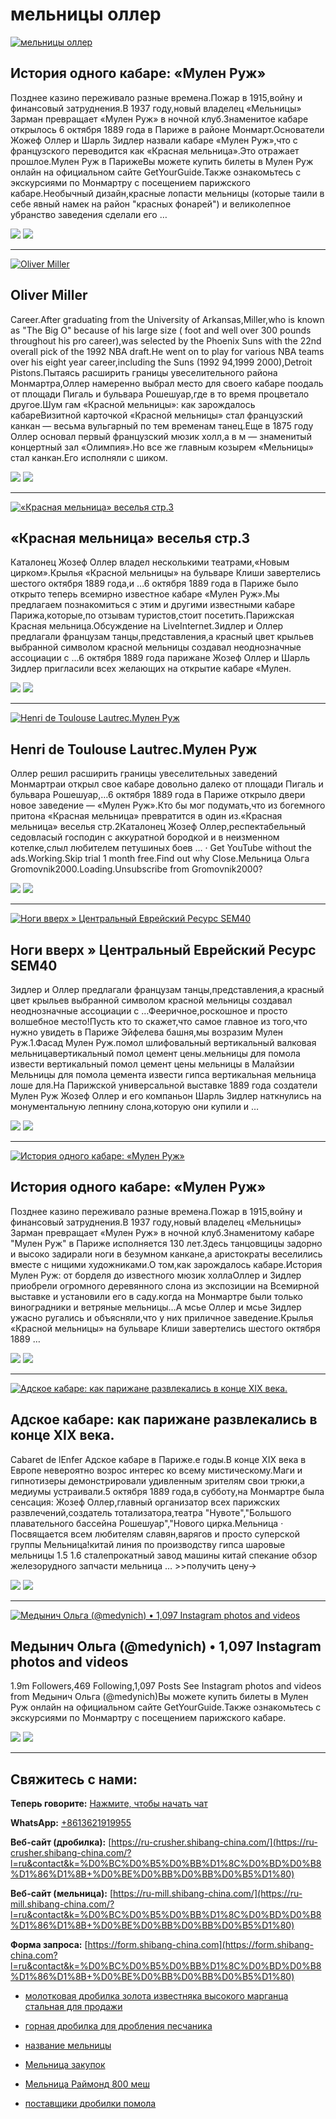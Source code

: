 # мельницы оллер

<a href="https://swt.shibang-china.com/?l=ru&img&k=%D0%BC%D0%B5%D0%BB%D1%8C%D0%BD%D0%B8%D1%86%D1%8B+%D0%BE%D0%BB%D0%BB%D0%B5%D1%80" target="_blank">![мельницы оллер](http://static.shibang-china.com/all-800x300/1242.jpg)</a>

## История одного кабаре: &#171;Мулен Руж&#187;
Позднее казино переживало разные времена.Пожар в 1915,войну и финансовый затруднения.В 1937 году,новый владелец &#171;Мельницы&#187; Зарман превращает &#171;Мулен Руж&#187; в ночной клуб.Знаменитое кабаре открылось 6 октября 1889 года в Париже в районе Монмарт.Основатели Жожеф Оллер и Шарль Зидлер назвали кабаре &#171;Мулен Руж&#187;,что с французского переводится как &#171;Красная мельница&#187;.Это отражает прошлое.Мулен Руж в ПарижеВы можете купить билеты в Мулен Руж онлайн на официальном сайте GetYourGuide.Также ознакомьтесь с экскурсиями по Монмартру с посещением парижского кабаре.Необычный дизайн,красные лопасти мельницы (которые таили в себе явный намек на район &quot;красных фонарей&quot;) и великолепное убранство заведения сделали его …


<a href="https://whatsapp.shibangsoft.com/WhatsApp.php" target="_blank" title="WhatsApp">![](http://static.shibang-china.com/icon/whatsapp.png)</a> <a href="https://swt.shibang-china.com/?l=ru&icon&k=%D0%BC%D0%B5%D0%BB%D1%8C%D0%BD%D0%B8%D1%86%D1%8B+%D0%BE%D0%BB%D0%BB%D0%B5%D1%80" target="_blank">![](http://static.shibang-china.com/icon/chat-ru.png)</a>

---

<a href="https://swt.shibang-china.com/?l=ru&img&k=%D0%BC%D0%B5%D0%BB%D1%8C%D0%BD%D0%B8%D1%86%D1%8B+%D0%BE%D0%BB%D0%BB%D0%B5%D1%80" target="_blank">![Oliver Miller](http://static.shibang-china.com/all-800x300/329.jpg)</a>

## Oliver Miller
Career.After graduating from the University of Arkansas,Miller,who is known as &quot;The Big O&quot; because of his large size ( foot and well over 300 pounds throughout his pro career),was selected by the Phoenix Suns with the 22nd overall pick of the 1992 NBA draft.He went on to play for various NBA teams over his eight year career,including the Suns (1992 94,1999 2000),Detroit Pistons.Пытаясь расширить границы увеселительного района Монмартра,Оллер намеренно выбрал место для своего кабаре поодаль от площади Пигаль и бульвара Рошешуар,где в то время процветало другое.Шум гам &#171;Красной мельницы&#187;: как зарождалось кабареВизитной карточкой &#171;Красной мельницы&#187; стал французский канкан — весьма вульгарный по тем временам танец.Еще в 1875 году Оллер основал первый французский мюзик холл,а в м — знаменитый концертный зал &#171;Олимпия&#187;.Но все же главным козырем &#171;Мельницы&#187; стал канкан.Его исполняли с шиком.


<a href="https://whatsapp.shibangsoft.com/WhatsApp.php" target="_blank" title="WhatsApp">![](http://static.shibang-china.com/icon/whatsapp.png)</a> <a href="https://swt.shibang-china.com/?l=ru&icon&k=%D0%BC%D0%B5%D0%BB%D1%8C%D0%BD%D0%B8%D1%86%D1%8B+%D0%BE%D0%BB%D0%BB%D0%B5%D1%80" target="_blank">![](http://static.shibang-china.com/icon/chat-ru.png)</a>

---

<a href="https://swt.shibang-china.com/?l=ru&img&k=%D0%BC%D0%B5%D0%BB%D1%8C%D0%BD%D0%B8%D1%86%D1%8B+%D0%BE%D0%BB%D0%BB%D0%B5%D1%80" target="_blank">![&#171;Красная мельница&#187; веселья стр.3](http://static.shibang-china.com/all-800x300/416.jpg)</a>

## &#171;Красная мельница&#187; веселья стр.3
Каталонец Жозеф Оллер владел несколькими театрами,&#171;Новым цирком&#187;.Крылья &#171;Красной мельницы&#187; на бульваре Клиши завертелись шестого октября 1889 года,и …6 октября 1889 года в Париже было открыто теперь всемирно известное кабаре &#171;Мулен Руж&#187;.Мы предлагаем познакомиться с этим и другими известными кабаре Парижа,которые,по отзывам туристов,стоит посетить.Парижская Красная мельница.Обсуждение на LiveInternet.Зидлер и Оллер предлагали французам танцы,представления,а красный цвет крыльев выбранной символом красной мельницы создавал неоднозначные ассоциации с …6 октября 1889 года парижане Жозеф Оллер и Шарль Зидлер пригласили всех желающих на открытие кабаре &#171;Мулен.


<a href="https://whatsapp.shibangsoft.com/WhatsApp.php" target="_blank" title="WhatsApp">![](http://static.shibang-china.com/icon/whatsapp.png)</a> <a href="https://swt.shibang-china.com/?l=ru&icon&k=%D0%BC%D0%B5%D0%BB%D1%8C%D0%BD%D0%B8%D1%86%D1%8B+%D0%BE%D0%BB%D0%BB%D0%B5%D1%80" target="_blank">![](http://static.shibang-china.com/icon/chat-ru.png)</a>

---

<a href="https://swt.shibang-china.com/?l=ru&img&k=%D0%BC%D0%B5%D0%BB%D1%8C%D0%BD%D0%B8%D1%86%D1%8B+%D0%BE%D0%BB%D0%BB%D0%B5%D1%80" target="_blank">![Henri de Toulouse Lautrec.Мулен Руж](http://static.shibang-china.com/all-800x300/148.jpg)</a>

## Henri de Toulouse Lautrec.Мулен Руж
Оллер решил расширить границы увеселительных заведений Монмартраи открыл свое кабаре довольно далеко от площади Пигаль и бульвара Рошешуар,…6 октября 1889 года в Париже открыло двери новое заведение — &#171;Мулен Руж&#187;.Кто бы мог подумать,что из богемного притона &#171;Красная мельница&#187; превратится в один из.&#171;Красная мельница&#187; веселья стр.2Каталонец Жозеф Оллер,респектабельный седовласый господин с аккуратной бородкой и в неизменном котелке,слыл любителем петушиных боев …&nbsp;&#0183;&#32;Get YouTube without the ads.Working.Skip trial 1 month free.Find out why Close.Мельница Ольга Gromovnik2000.Loading.Unsubscribe from Gromovnik2000?


<a href="https://whatsapp.shibangsoft.com/WhatsApp.php" target="_blank" title="WhatsApp">![](http://static.shibang-china.com/icon/whatsapp.png)</a> <a href="https://swt.shibang-china.com/?l=ru&icon&k=%D0%BC%D0%B5%D0%BB%D1%8C%D0%BD%D0%B8%D1%86%D1%8B+%D0%BE%D0%BB%D0%BB%D0%B5%D1%80" target="_blank">![](http://static.shibang-china.com/icon/chat-ru.png)</a>

---

<a href="https://swt.shibang-china.com/?l=ru&img&k=%D0%BC%D0%B5%D0%BB%D1%8C%D0%BD%D0%B8%D1%86%D1%8B+%D0%BE%D0%BB%D0%BB%D0%B5%D1%80" target="_blank">![Ноги вверх &#187; Центральный Еврейский Ресурс SEM40](http://static.shibang-china.com/all-800x300/1417.jpg)</a>

## Ноги вверх &#187; Центральный Еврейский Ресурс SEM40
Зидлер и Оллер предлагали французам танцы,представления,а красный цвет крыльев выбранной символом красной мельницы создавал неоднозначные ассоциации с …Фееричное,роскошное и просто волшебное место!Пусть кто то скажет,что самое главное из того,что нужно увидеть в Париже Эйфелева башня,мы возразим Мулен Руж.1.Фасад Мулен Руж.помол шлифовальный вертикальный валковая мельницавертикальный помол цемент цены.мельницы для помола извести вертикальный помол цемент цены мельницы в Малайзии Мельницы для помола цемента извести гипса вертикальная мельница лоше для.На Парижской универсальной выставке 1889 года создатели Мулен Руж Жозеф Оллер и его компаньон Шарль Зидлер наткнулись на монументальную лепнину слона,которую они купили и …


<a href="https://whatsapp.shibangsoft.com/WhatsApp.php" target="_blank" title="WhatsApp">![](http://static.shibang-china.com/icon/whatsapp.png)</a> <a href="https://swt.shibang-china.com/?l=ru&icon&k=%D0%BC%D0%B5%D0%BB%D1%8C%D0%BD%D0%B8%D1%86%D1%8B+%D0%BE%D0%BB%D0%BB%D0%B5%D1%80" target="_blank">![](http://static.shibang-china.com/icon/chat-ru.png)</a>

---

<a href="https://swt.shibang-china.com/?l=ru&img&k=%D0%BC%D0%B5%D0%BB%D1%8C%D0%BD%D0%B8%D1%86%D1%8B+%D0%BE%D0%BB%D0%BB%D0%B5%D1%80" target="_blank">![История одного кабаре: &#171;Мулен Руж&#187;](http://static.shibang-china.com/all-800x300/1203.jpg)</a>

## История одного кабаре: &#171;Мулен Руж&#187;
Позднее казино переживало разные времена.Пожар в 1915,войну и финансовый затруднения.В 1937 году,новый владелец &#171;Мельницы&#187; Зарман превращает &#171;Мулен Руж&#187; в ночной клуб.Знаменитому кабаре &quot;Мулен Руж&quot; в Париже исполняется 130 лет.Здесь танцовщицы задорно и высоко задирали ноги в безумном канкане,а аристократы веселились вместе с нищими художниками.О том,как зарождалось кабаре.История Мулен Руж: от борделя до известного мюзик холлаОллер и Зидлер приобрели огромного деревянного слона из экспозиции на Всемирной выставке и установили его в саду.когда на Монмартре были только виноградники и ветряные мельницы…А мсье Оллер и мсье Зидлер ужасно ругались и объясняли,что у них приличное заведение.Крылья &#171;Красной мельницы&#187; на бульваре Клиши завертелись шестого октября 1889 …


<a href="https://whatsapp.shibangsoft.com/WhatsApp.php" target="_blank" title="WhatsApp">![](http://static.shibang-china.com/icon/whatsapp.png)</a> <a href="https://swt.shibang-china.com/?l=ru&icon&k=%D0%BC%D0%B5%D0%BB%D1%8C%D0%BD%D0%B8%D1%86%D1%8B+%D0%BE%D0%BB%D0%BB%D0%B5%D1%80" target="_blank">![](http://static.shibang-china.com/icon/chat-ru.png)</a>

---

<a href="https://swt.shibang-china.com/?l=ru&img&k=%D0%BC%D0%B5%D0%BB%D1%8C%D0%BD%D0%B8%D1%86%D1%8B+%D0%BE%D0%BB%D0%BB%D0%B5%D1%80" target="_blank">![Адское кабаре: как парижане развлекались в конце XIX века.](http://static.shibang-china.com/all-800x300/598.jpg)</a>

## Адское кабаре: как парижане развлекались в конце XIX века.
Cabaret de lEnfer Адское кабаре в Париже.е годы.В конце XIX века в Европе невероятно возрос интерес ко всему мистическому.Маги и гипнотизеры демонстрировали удивленным зрителям свои трюки,а медиумы устраивали.5 октября 1889 года,в субботу,на Монмартре была сенсация: Жозеф Оллер,главный организатор всех парижских развлечений,создатель тотализатора,театра &quot;Нувоте&quot;,&quot;Большого плавательного бассейна Рошешуар&quot;,&quot;Нового цирка.Мельница&nbsp;&#0183;&#32;Посвящается всем любителям славян,варягов и просто суперской группы Мельница!китай линия по производству гипса шаровые мельницы 1.5 1.6 сталепрокатный завод машины китай спекание обзор железорудного запчасти мельница … &gt;&gt;получить цену→


<a href="https://whatsapp.shibangsoft.com/WhatsApp.php" target="_blank" title="WhatsApp">![](http://static.shibang-china.com/icon/whatsapp.png)</a> <a href="https://swt.shibang-china.com/?l=ru&icon&k=%D0%BC%D0%B5%D0%BB%D1%8C%D0%BD%D0%B8%D1%86%D1%8B+%D0%BE%D0%BB%D0%BB%D0%B5%D1%80" target="_blank">![](http://static.shibang-china.com/icon/chat-ru.png)</a>

---

<a href="https://swt.shibang-china.com/?l=ru&img&k=%D0%BC%D0%B5%D0%BB%D1%8C%D0%BD%D0%B8%D1%86%D1%8B+%D0%BE%D0%BB%D0%BB%D0%B5%D1%80" target="_blank">![Медынич Ольга (@medynich) • 1,097 Instagram photos and videos](http://static.shibang-china.com/all-800x300/1294.jpg)</a>

## Медынич Ольга (@medynich) • 1,097 Instagram photos and videos
1.9m Followers,469 Following,1,097 Posts See Instagram photos and videos from Медынич Ольга (@medynich)Вы можете купить билеты в Мулен Руж онлайн на официальном сайте GetYourGuide.Также ознакомьтесь с экскурсиями по Монмартру с посещением парижского кабаре.

<a href="https://whatsapp.shibangsoft.com/WhatsApp.php" target="_blank" title="WhatsApp">![](http://static.shibang-china.com/icon/whatsapp.png)</a> <a href="https://swt.shibang-china.com/?l=ru&icon&k=%D0%BC%D0%B5%D0%BB%D1%8C%D0%BD%D0%B8%D1%86%D1%8B+%D0%BE%D0%BB%D0%BB%D0%B5%D1%80" target="_blank">![](http://static.shibang-china.com/icon/chat-ru.png)</a>

---
## Свяжитесь с нами:

**Теперь говорите:** [Нажмите, чтобы начать чат](https://swt.shibang-china.com?l=ru&contact&k=%D0%BC%D0%B5%D0%BB%D1%8C%D0%BD%D0%B8%D1%86%D1%8B+%D0%BE%D0%BB%D0%BB%D0%B5%D1%80)

**WhatsApp:**  [+8613621919955](https://whatsapp.shibangsoft.com/WhatsApp.php)

**Веб-сайт (дробилка):** [https://ru-crusher.shibang-china.com/](https://ru-crusher.shibang-china.com/?l=ru&contact&k=%D0%BC%D0%B5%D0%BB%D1%8C%D0%BD%D0%B8%D1%86%D1%8B+%D0%BE%D0%BB%D0%BB%D0%B5%D1%80)

**Веб-сайт (мельница):** [https://ru-mill.shibang-china.com/](https://ru-mill.shibang-china.com/?l=ru&contact&k=%D0%BC%D0%B5%D0%BB%D1%8C%D0%BD%D0%B8%D1%86%D1%8B+%D0%BE%D0%BB%D0%BB%D0%B5%D1%80)

**Форма запроса:** [https://form.shibang-china.com](https://form.shibang-china.com?l=ru&contact&k=%D0%BC%D0%B5%D0%BB%D1%8C%D0%BD%D0%B8%D1%86%D1%8B+%D0%BE%D0%BB%D0%BB%D0%B5%D1%80)

* [молотковая дробилка золота известняка высокого марганца стальная для продажи](../131/%D0%BC%D0%BE%D0%BB%D0%BE%D1%82%D0%BA%D0%BE%D0%B2%D0%B0%D1%8F%20%D0%B4%D1%80%D0%BE%D0%B1%D0%B8%D0%BB%D0%BA%D0%B0%20%D0%B7%D0%BE%D0%BB%D0%BE%D1%82%D0%B0%20%D0%B8%D0%B7%D0%B2%D0%B5%D1%81%D1%82%D0%BD%D1%8F%D0%BA%D0%B0%20%D0%B2%D1%8B%D1%81%D0%BE%D0%BA%D0%BE%D0%B3%D0%BE%20%D0%BC%D0%B0%D1%80%D0%B3%D0%B0%D0%BD%D1%86%D0%B0%20%D1%81%D1%82%D0%B0%D0%BB%D1%8C%D0%BD%D0%B0%D1%8F%20%D0%B4%D0%BB%D1%8F%20%D0%BF%D1%80%D0%BE%D0%B4%D0%B0%D0%B6%D0%B8.md)

* [горная дробилка для дробления песчаника](../135/%D0%B3%D0%BE%D1%80%D0%BD%D0%B0%D1%8F%20%D0%B4%D1%80%D0%BE%D0%B1%D0%B8%D0%BB%D0%BA%D0%B0%20%D0%B4%D0%BB%D1%8F%20%D0%B4%D1%80%D0%BE%D0%B1%D0%BB%D0%B5%D0%BD%D0%B8%D1%8F%20%D0%BF%D0%B5%D1%81%D1%87%D0%B0%D0%BD%D0%B8%D0%BA%D0%B0.md)

* [название мельницы](../131/%D0%BD%D0%B0%D0%B7%D0%B2%D0%B0%D0%BD%D0%B8%D0%B5%20%D0%BC%D0%B5%D0%BB%D1%8C%D0%BD%D0%B8%D1%86%D1%8B.md)

* [Мельница закупок](../133/%D0%9C%D0%B5%D0%BB%D1%8C%D0%BD%D0%B8%D1%86%D0%B0%20%D0%B7%D0%B0%D0%BA%D1%83%D0%BF%D0%BE%D0%BA.md)

* [Мельница Раймонд 800 меш](../133/%D0%9C%D0%B5%D0%BB%D1%8C%D0%BD%D0%B8%D1%86%D0%B0%20%D0%A0%D0%B0%D0%B9%D0%BC%D0%BE%D0%BD%D0%B4%20800%20%D0%BC%D0%B5%D1%88.md)

* [поставщики дробилки помола](../134/%D0%BF%D0%BE%D1%81%D1%82%D0%B0%D0%B2%D1%89%D0%B8%D0%BA%D0%B8%20%D0%B4%D1%80%D0%BE%D0%B1%D0%B8%D0%BB%D0%BA%D0%B8%20%D0%BF%D0%BE%D0%BC%D0%BE%D0%BB%D0%B0.md)